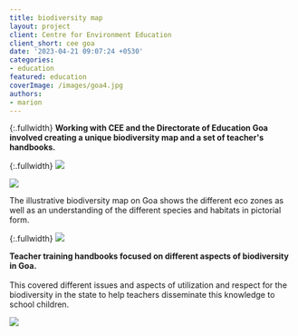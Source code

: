 ```yaml
---
title: biodiversity map
layout: project
client: Centre for Environment Education
client_short: cee goa
date: '2023-04-21 09:07:24 +0530'
categories:
- education
featured: education
coverImage: /images/goa4.jpg
authors: 
- marion
---
```

{:.fullwidth}
**Working with CEE and the Directorate of Education Goa involved creating a unique biodiversity map and a set of teacher's handbooks.**

{:.fullwidth}
![]({{site.baseurl}}/images/goa3.jpg)

![]({{site.baseurl}}/images/goa3.jpg)

The illustrative biodiversity map on Goa shows the different eco zones as well as an understanding of the different species and habitats in pictorial form.

{:.fullwidth}
![]({{site.baseurl}}/images/goa4.jpg)

**Teacher training handbooks focused on different aspects of biodiversity in Goa.** <br><br> This covered different issues and aspects of utilization and respect for the biodiversity in the state to help teachers disseminate this knowledge to school children.

![]({{site.baseurl}}/images/goa.jpg)

